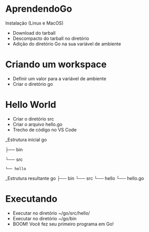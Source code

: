 # AprendendoGo
Instalação (Linux e MacOS) 
- Download do tarball
- Descompacto do tarball no diretório
- Adição do diretório Go na sua variável de ambiente

# Criando um workspace
- Definir um valor para a variável de ambiente
- Criar o diretório go

# Hello World
- Criar o diretório src
- Criar o arquivo hello.go
- Trecho de código no VS Code

_Estrutura inicial
go

├── bin

└── src

    └── hello
_Estrutura resultante
go
├── bin
└── src
    └── hello
        └── hello.go
        
# Executando
- Executar no diretório ~/go/src/hello/
- Executar no diretório ~/go/bin
- BOOM! Você fez seu primeiro programa em Go!
